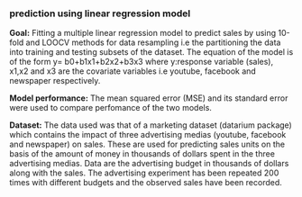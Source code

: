 ### prediction using linear regression model 

**Goal:**
Fitting a multiple linear regression model to predict sales by using 10-fold
and LOOCV methods for data resampling i.e the partitioning the data into training and
testing subsets of the dataset. The equation of the model is of the form y= b0+b1x1+b2x2+b3x3
where y:response variable (sales), x1,x2 and x3 are the covariate variables i.e
youtube, facebook and newspaper respectively.

**Model performance:** The mean squared error (MSE) and its standard error were used to compare perfomance of the two models.

**Dataset:**
The data used was that of a marketing dataset (datarium package) which contains the impact of three advertising medias (youtube, facebook and newspaper) on sales. These are used 
for predicting sales units on the basis of the amount of money in thousands of dollars spent in the three advertising medias. Data are the advertising budget in thousands of dollars along with the sales. The advertising experiment has been repeated 200 times with different budgets and the observed sales have been recorded.
